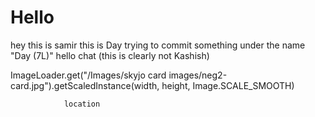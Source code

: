 # Hello
 hey this is samir
this is Day trying to commit something under the name "Day (7L)"
hello chat (this is clearly not Kashish)

ImageLoader.get("/Images/skyjo card images/neg2-card.jpg").getScaledInstance(width, height, Image.SCALE_SMOOTH)

                location